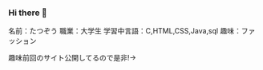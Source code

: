 ### Hi there 👋

名前：たつぞう
職業：大学生
学習中言語：C,HTML,CSS,Java,sql
趣味：ファッション

趣味前回のサイト公開してるので是非!→


<!--
**tuikast358/tuikast358** is a ✨ _special_ ✨ repository because its `README.md` (this file) appears on your GitHub profile.

Here are some ideas to get you started:

- 🔭 I’m currently working on ...
- 🌱 I’m currently learning ...
- 👯 I’m looking to collaborate on ...
- 🤔 I’m looking for help with ...
- 💬 Ask me about ...
- 📫 How to reach me: ...
- 😄 Pronouns: ...
- ⚡ Fun fact: ...
-->

